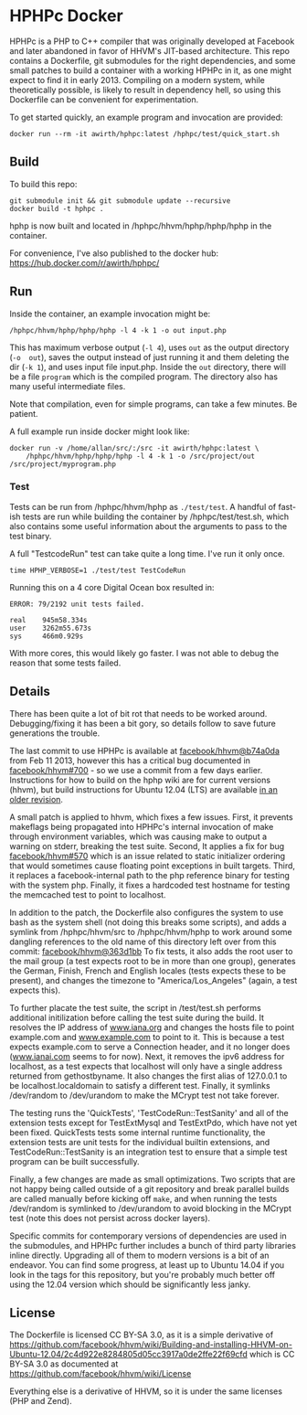 # HPHPc Docker

HPHPc is a PHP to C++ compiler that was originally developed at Facebook and later 
abandoned in favor of HHVM's JIT-based architecture. This repo contains a Dockerfile, 
git submodules for the right dependencies, and some small patches to build a container 
with a working HPHPc in it, as one might expect to find it in early 2013. Compiling on 
a modern system, while theoretically possible, is likely to result in dependency hell, 
so using this Dockerfile can be convenient for experimentation.

To get started quickly, an example program and invocation are provided:

    docker run --rm -it awirth/hphpc:latest /hphpc/test/quick_start.sh

## Build

To build this repo:

    git submodule init && git submodule update --recursive
    docker build -t hphpc .

hphp is now built and located in /hphpc/hhvm/hphp/hphp/hphp in the container.

For convenience, I've also published to the docker hub: https://hub.docker.com/r/awirth/hphpc/

## Run

Inside the container, an example invocation might be:

    /hphpc/hhvm/hphp/hphp/hphp -l 4 -k 1 -o out input.php

This has maximum verbose output (`-l 4`), uses `out` as the output directory (`-o 
out`), saves the output instead of just running it and them deleting the dir (`-k 1`), 
and uses input file input.php. Inside the `out` directory, there will be a file 
`program` which is the compiled program. The directory also has many useful 
intermediate files.

Note that compilation, even for simple programs, can take a few minutes. Be patient.

A full example run inside docker might look like:

    docker run -v /home/allan/src/:/src -it awirth/hphpc:latest \
        /hphpc/hhvm/hphp/hphp/hphp -l 4 -k 1 -o /src/project/out /src/project/myprogram.php

### Test

Tests can be run from /hphpc/hhvm/hphp as `./test/test`. A handful of fast-ish tests 
are run while building the container by /hphpc/test/test.sh, which also contains some 
useful information about the arguments to pass to the test binary.

A full "TestcodeRun" test can take quite a long time. I've run it only once.

    time HPHP_VERBOSE=1 ./test/test TestCodeRun

Running this on a 4 core Digital Ocean box resulted in:

    ERROR: 79/2192 unit tests failed.

    real    945m58.334s
    user    3262m55.673s
    sys     466m0.929s

With more cores, this would likely go faster. I was not able to debug the reason that 
some tests failed.

## Details

There has been quite a lot of bit rot that needs to be worked around. Debugging/fixing 
it has been a bit gory, so details follow to save future generations the trouble.

The last commit to use HPHPc is available at 
[facebook/hhvm@b74a0da](https://github.com/facebook/hhvm/commit/b74a0da0623d72ac0d5dfc097ae307653b0e7f35) 
from Feb 11 2013, however this has a critical bug documented in 
[facebook/hhvm#700](https://github.com/facebook/hhvm/issues/700) - so we use a commit 
from a few days earlier. Instructions for how to build on the hphp wiki are for current 
versions (hhvm), but build instructions for Ubuntu 12.04 (LTS) are available [in an 
older 
revision](https://github.com/facebook/hhvm/wiki/Building-and-installing-HHVM-on-Ubuntu-12.04/2c4d922e8284805d05cc3917a0de2ffe22f69cfd).

A small patch is applied to hhvm, which fixes a few issues. First, it prevents 
makeflags being propagated into HPHPc's internal invocation of make through environment 
variables, which was causing make to output a warning on stderr, breaking the test 
suite. Second, It applies a fix for bug 
[facebook/hhvm#570](https://github.com/facebook/hhvm/issues/570) which is an issue 
related to static initializer ordering that would sometimes cause floating point 
exceptions in built targets. Third, it replaces a facebook-internal path to the php 
reference binary for testing with the system php. Finally, it fixes a hardcoded test
hostname for testing the memcached test to point to localhost.

In addition to the patch, the Dockerfile also configures the system to use bash as the 
system shell (not doing this breaks some scripts), and adds a symlink from 
/hphpc/hhvm/src to /hphpc/hhvm/hphp to work around some dangling references to the old 
name of this directory left over from this commit: 
[facebook/hhvm@363d1bb](https://github.com/facebook/hhvm/commit/363d1bb20fe84b4cdc2dc0f4c7b1dd39d167a1f5)
To fix tests, it also adds the root user to the mail group (a test expects root to be
in more than one group), generates the German, Finish, French and English locales (tests
expects these to be present), and changes the timezone to "America/Los_Angeles" (again, a test
expects this).

To further placate the test suite, the script in /test/test.sh performs additional initilization
before calling the test suite during the build. It resolves the IP address of www.iana.org
 and changes the hosts file to point example.com and www.example.com to point to it.
This is because a test expects example.com to serve
a Connection header, and it no longer does (www.ianai.com seems to for now).
Next, it removes the ipv6 address for localhost,
as a test expects that localhost will only have a single address returned from gethostbyname.
It also changes the first alias of 127.0.0.1 to be localhost.localdomain to satisfy a different
test. Finally, it symlinks /dev/random to /dev/urandom to make the MCrypt test not take
forever.

The testing runs the 'QuickTests', 'TestCodeRun::TestSanity' and all of the extension
tests except for TestExtMysql and TestExtPdo, which have not yet been fixed. QuickTests
tests some internal runtime functionality, the extension tests are unit tests for the 
individual builtin extensions, and TestCodeRun::TestSanity is an integration test to
ensure that a simple test program can be built successfully.

Finally, a few changes are made as small optimizations. Two scripts that are not happy 
being called outside of a git repository and break parallel builds are called manually 
before kicking off `make`, and when running the tests /dev/random is symlinked to 
/dev/urandom to avoid blocking in the MCrypt test (note this does not persist across 
docker layers).

Specific commits for contemporary versions of dependencies are used in the submodules, 
and HPHPc further includes a bunch of third party libraries inline directly. Upgrading 
all of them to modern versions is a bit of an endeavor. You can find some progress,
at least up to Ubuntu 14.04 if you look in the tags for this repository, but you're
probably much better off using the 12.04 version which should be significantly less
janky.

## License

The Dockerfile is licensed CC BY-SA 3.0, as it is a simple derivative of 
https://github.com/facebook/hhvm/wiki/Building-and-installing-HHVM-on-Ubuntu-12.04/2c4d922e8284805d05cc3917a0de2ffe22f69cfd 
which is CC BY-SA 3.0 as documented at https://github.com/facebook/hhvm/wiki/License

Everything else is a derivative of HHVM, so it is under the same licenses (PHP and Zend).
